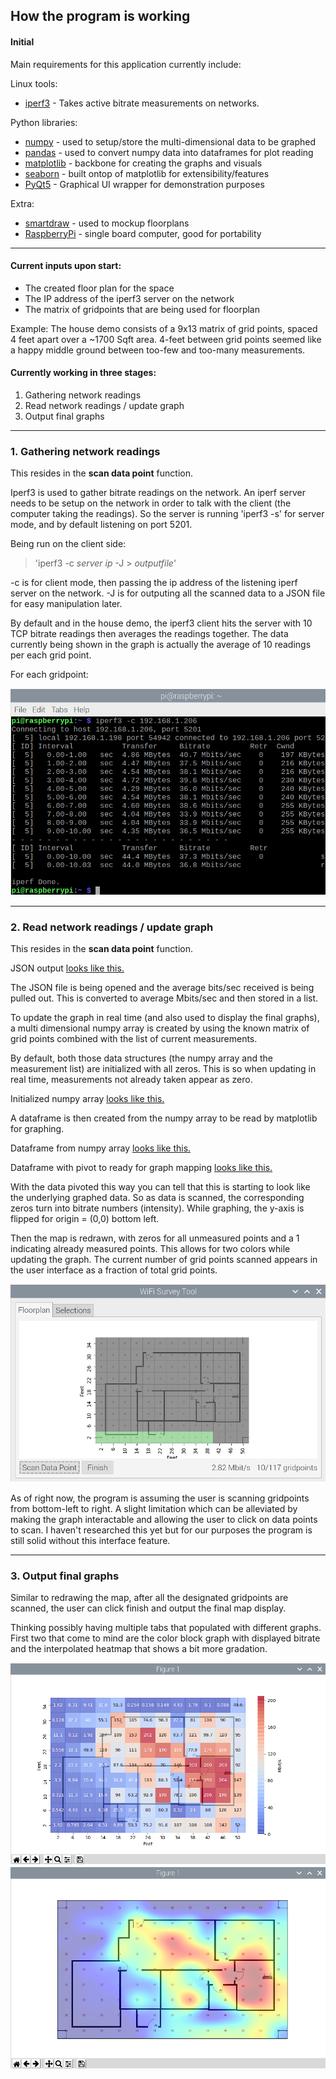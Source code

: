 ## How the program is working 

#### Initial

Main requirements for this application currently include:

Linux tools:

* [iperf3][1] - Takes active bitrate measurements on networks.

Python libraries:

* [numpy][2] - used to setup/store the multi-dimensional data to be graphed 
* [pandas][3] - used to convert numpy data into dataframes for plot reading
* [matplotlib][3] - backbone for creating the graphs and visuals
* [seaborn][4] - built ontop of matplotlib for extensibility/features 
* [PyQt5][5] - Graphical UI wrapper for demonstration purposes

Extra:

* [smartdraw][6] - used to mockup floorplans
* [RaspberryPi][7] - single board computer, good for portability 

---

#### Current inputs upon start:

* The created floor plan for the space 
* The IP address of the iperf3 server on the network
* The matrix of gridpoints that are being used for floorplan

Example: The house demo consists of a 9x13 matrix of grid points, spaced
4 feet apart over a ~1700 Sqft area. 4-feet between grid points seemed like a 
happy middle ground between too-few and too-many measurements.
 

#### Currently working in three stages:

1. Gathering network readings 
2. Read network readings / update graph
3. Output final graphs

---
 
### 1. Gathering network readings

This resides in the **scan data point** function.

Iperf3 is used to gather bitrate readings on the network. An iperf server needs
to be setup on the network in order to talk with the client (the computer taking
the readings). So the server is running 'iperf3 -s' for server mode, and by
default listening on port 5201.

Being run on the client side: 
> 'iperf3 -c *server ip* -J > *outputfile*'
 
-c is for client mode, then passing the ip address of the listening iperf 
server on the network. -J is for outputing all the scanned data to a JSON
file for easy manipulation later.

By default and in the house demo, the iperf3 client hits the server with 10
TCP bitrate readings then averages the readings together. The data currently
being shown in the graph is actually the average of 10 readings per each grid
point.  

For each gridpoint:

![iperf3 terminal output](output/iperf3_cmd_output.png)

---

### 2. Read network readings / update graph
 
This resides in the **scan data point** function.

JSON output [looks like this.](output/iperf_json)

The JSON file is being opened and the average bits/sec received is being pulled 
out. This is converted to average Mbits/sec and then stored in a list. 

To update the graph in real time (and also used to display the final graphs), 
a multi dimensional numpy array is created by using the known matrix of grid 
points combined with the list of current measurements. 

By default, both those data structures (the numpy array and the measurement list)
are initialized with all zeros. This is so when updating in real time,
measurements not already taken appear as zero.

Initialized numpy array [looks like this.](output/numpy_output)

A dataframe is then created from the numpy array to be read by matplotlib for graphing.

Dataframe from numpy array [looks like this.](output/dataframe_output)

Dataframe with pivot to ready for graph mapping [looks like this.](output/df_pivot_output)

With the data pivoted this way you can tell that this is starting to look like the 
underlying graphed data. So as data is scanned, the corresponding zeros turn into bitrate
numbers (intensity). While graphing, the y-axis is flipped for origin = (0,0) bottom left. 

Then the map is redrawn, with zeros for all unmeasured points and a 1 indicating already 
measured points. This allows for two colors while updating the graph. 
The current number of grid points scanned appears in the user interface as a fraction of 
total grid points.

![whilemapping2](output/while_mapping2.png)

As of right now, the program is assuming the user is scanning gridpoints from 
bottom-left to right. A slight limitation which can be alleviated by making the
graph interactable and allowing the user to click on data points to scan. I 
haven't researched this yet but for our purposes the program is still solid 
without this interface feature. 

---

### 3. Output final graphs 

Similar to redrawing the map, after all the designated gridpoints are scanned, 
the user can click finish and output the final map display.

Thinking possibly having multiple tabs that populated with different graphs.
First two that come to mind are the color block graph with displayed bitrate and
the interpolated heatmap that shows a bit more gradation.

![final1](output/block_map.png)
![final2](output/interpolation_map.png)


[1]: <https://numpy.org/doc/stable/user/whatisnumpy.html>
[2]: <https://en.wikipedia.org/wiki/Pandas_%28software%29>
[3]: <https://matplotlib.org/>
[4]: <https://seaborn.pydata.org/>
[5]: <https://www.tutorialspoint.com/pyqt5/pyqt5_quick_guide.htm>
[6]: <https://www.smartdraw.com/>
[7]: <https://www.raspberrypi.org/products/raspberry-pi-4-model-b/>
